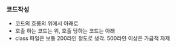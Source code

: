 ### 코드작성
  - 코드의 흐름의 위에서 아래로
  - 호출 하는 코드는 위, 호출 당하는 코드는 아래
  - class 파일은 보통 200라인 정도로 생각. 500라인 이상은 가급적 자제